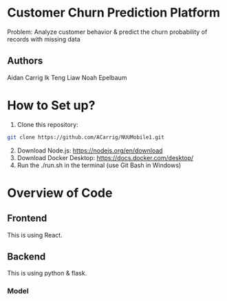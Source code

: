 # Customer Churn Prediction Platform
Problem: Analyze customer behavior & predict the churn probability of records with missing data

## Authors
Aidan Carrig
Ik Teng Liaw
Noah Epelbaum


# How to Set up?
1. Clone this repository:
```bash
git clone https://github.com/ACarrig/NUUMobile1.git
```
2. Download Node.js: https://nodejs.org/en/download
3. Download Docker Desktop: https://docs.docker.com/desktop/
4. Run the ./run.sh in the terminal (use Git Bash in Windows)

# Overview of Code
## Frontend
This is using React.

## Backend
This is using python & flask.

### Model
